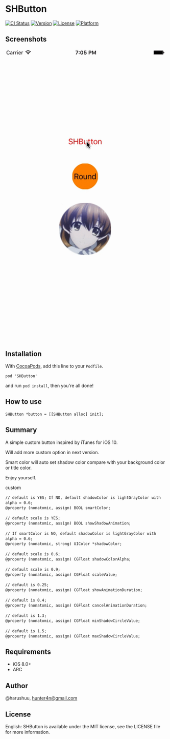 # SHButton

[![CI Status](http://img.shields.io/travis/@harushuu/SHButton.svg?style=flat)](https://travis-ci.org/@harushuu/SHButton)
[![Version](https://img.shields.io/cocoapods/v/SHButton.svg?style=flat)](http://cocoapods.org/pods/SHButton)
[![License](https://img.shields.io/cocoapods/l/SHButton.svg?style=flat)](http://cocoapods.org/pods/SHButton)
[![Platform](https://img.shields.io/cocoapods/p/SHButton.svg?style=flat)](http://cocoapods.org/pods/SHButton)

## Screenshots
![image](https://github.com/harushuu/SHButton/raw/master/Screenshots.gif)

## Installation
 
With [CocoaPods](http://cocoapods.org/), add this line to your `Podfile`.

```
pod 'SHButton'
```

and run `pod install`, then you're all done!

## How to use

```objc
SHButton *button = [[SHButton alloc] init];
```

## Summary

A simple custom button inspired by iTunes for iOS 10.
 
Will add more custom option in next version.

Smart color will auto set shadow color compare with your background color or title color.

Enjoy yourself.

custom

```objc
// default is YES; If NO, default shadowColor is lightGrayColor with alpha = 0.6;
@property (nonatomic, assign) BOOL smartColor;

// default scale is YES;
@property (nonatomic, assign) BOOL showShadowAnimation;

// If smartColor is NO, default shadowColor is lightGrayColor with alpha = 0.6;
@property (nonatomic, strong) UIColor *shadowColor;

// default scale is 0.6;
@property (nonatomic, assign) CGFloat shadowColorAlpha;

// default scale is 0.9;
@property (nonatomic, assign) CGFloat scaleValue;

// default is 0.25;
@property (nonatomic, assign) CGFloat showAnimationDuration;

// default is 0.4;
@property (nonatomic, assign) CGFloat cancelAnimationDuration;

// default is 1.3;
@property (nonatomic, assign) CGFloat minShadowCircleValue;

// default is 1.5;
@property (nonatomic, assign) CGFloat maxShadowCircleValue;
```

 
## Requirements

* iOS 8.0+ 
* ARC

## Author

@harushuu, hunter4n@gmail.com

## License

English: SHButton is available under the MIT license, see the LICENSE file for more information.     

